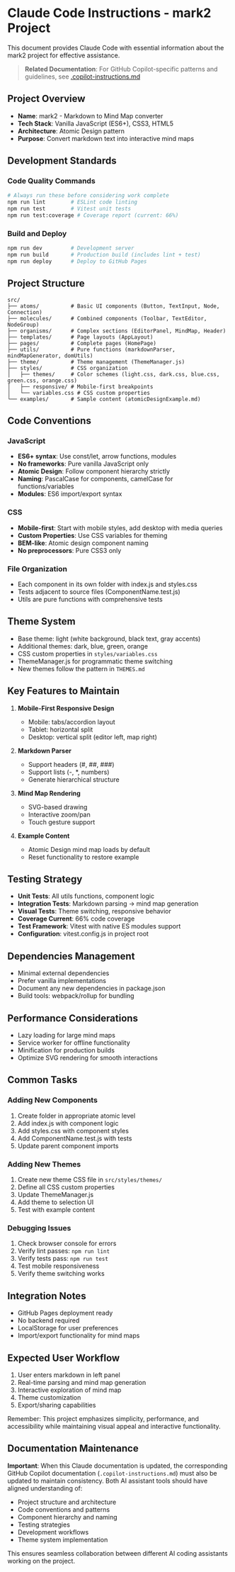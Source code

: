 # Claude Code Instructions - mark2 Project

This document provides Claude Code with essential information about the mark2 project for effective assistance.

> **Related Documentation**: For GitHub Copilot-specific patterns and guidelines, see [.copilot-instructions.md](./.copilot-instructions.md)

## Project Overview
- **Name**: mark2 - Markdown to Mind Map converter
- **Tech Stack**: Vanilla JavaScript (ES6+), CSS3, HTML5
- **Architecture**: Atomic Design pattern
- **Purpose**: Convert markdown text into interactive mind maps

## Development Standards

### Code Quality Commands
```bash
# Always run these before considering work complete
npm run lint        # ESLint code linting
npm run test        # Vitest unit tests
npm run test:coverage # Coverage report (current: 66%)
```

### Build and Deploy
```bash
npm run dev         # Development server
npm run build       # Production build (includes lint + test)
npm run deploy      # Deploy to GitHub Pages
```

## Project Structure
```
src/
├── atoms/          # Basic UI components (Button, TextInput, Node, Connection)
├── molecules/      # Combined components (Toolbar, TextEditor, NodeGroup)
├── organisms/      # Complex sections (EditorPanel, MindMap, Header)
├── templates/      # Page layouts (AppLayout)
├── pages/          # Complete pages (HomePage)
├── utils/          # Pure functions (markdownParser, mindMapGenerator, domUtils)
├── theme/          # Theme management (ThemeManager.js)
├── styles/         # CSS organization
│   ├── themes/     # Color schemes (light.css, dark.css, blue.css, green.css, orange.css)
│   ├── responsive/ # Mobile-first breakpoints
│   └── variables.css # CSS custom properties
└── examples/       # Sample content (atomicDesignExample.md)
```

## Code Conventions

### JavaScript
- **ES6+ syntax**: Use const/let, arrow functions, modules
- **No frameworks**: Pure vanilla JavaScript only
- **Atomic Design**: Follow component hierarchy strictly
- **Naming**: PascalCase for components, camelCase for functions/variables
- **Modules**: ES6 import/export syntax

### CSS
- **Mobile-first**: Start with mobile styles, add desktop with media queries
- **Custom Properties**: Use CSS variables for theming
- **BEM-like**: Atomic design component naming
- **No preprocessors**: Pure CSS3 only

### File Organization
- Each component in its own folder with index.js and styles.css
- Tests adjacent to source files (ComponentName.test.js)
- Utils are pure functions with comprehensive tests

## Theme System
- Base theme: light (white background, black text, gray accents)
- Additional themes: dark, blue, green, orange
- CSS custom properties in `styles/variables.css`
- ThemeManager.js for programmatic theme switching
- New themes follow the pattern in `THEMES.md`

## Key Features to Maintain
1. **Mobile-First Responsive Design**
   - Mobile: tabs/accordion layout
   - Tablet: horizontal split
   - Desktop: vertical split (editor left, map right)

2. **Markdown Parser**
   - Support headers (#, ##, ###)
   - Support lists (-, *, numbers)
   - Generate hierarchical structure

3. **Mind Map Rendering**
   - SVG-based drawing
   - Interactive zoom/pan
   - Touch gesture support

4. **Example Content**
   - Atomic Design mind map loads by default
   - Reset functionality to restore example

## Testing Strategy
- **Unit Tests**: All utils functions, component logic
- **Integration Tests**: Markdown parsing → mind map generation
- **Visual Tests**: Theme switching, responsive behavior
- **Coverage Current**: 66% code coverage
- **Test Framework**: Vitest with native ES modules support
- **Configuration**: vitest.config.js in project root

## Dependencies Management
- Minimal external dependencies
- Prefer vanilla implementations
- Document any new dependencies in package.json
- Build tools: webpack/rollup for bundling

## Performance Considerations
- Lazy loading for large mind maps
- Service worker for offline functionality
- Minification for production builds
- Optimize SVG rendering for smooth interactions

## Common Tasks

### Adding New Components
1. Create folder in appropriate atomic level
2. Add index.js with component logic
3. Add styles.css with component styles
4. Add ComponentName.test.js with tests
5. Update parent component imports

### Adding New Themes
1. Create new theme CSS file in `src/styles/themes/`
2. Define all CSS custom properties
3. Update ThemeManager.js
4. Add theme to selection UI
5. Test with example content

### Debugging Issues
1. Check browser console for errors
2. Verify lint passes: `npm run lint`
3. Verify tests pass: `npm run test`
4. Test mobile responsiveness
5. Verify theme switching works

## Integration Notes
- GitHub Pages deployment ready
- No backend required
- LocalStorage for user preferences
- Import/export functionality for mind maps

## Expected User Workflow
1. User enters markdown in left panel
2. Real-time parsing and mind map generation
3. Interactive exploration of mind map
4. Theme customization
5. Export/sharing capabilities

Remember: This project emphasizes simplicity, performance, and accessibility while maintaining visual appeal and interactive functionality.

## Documentation Maintenance

**Important**: When this Claude documentation is updated, the corresponding GitHub Copilot documentation (`.copilot-instructions.md`) must also be updated to maintain consistency. Both AI assistant tools should have aligned understanding of:

- Project structure and architecture
- Code conventions and patterns  
- Component hierarchy and naming
- Testing strategies
- Development workflows
- Theme system implementation

This ensures seamless collaboration between different AI coding assistants working on the project.